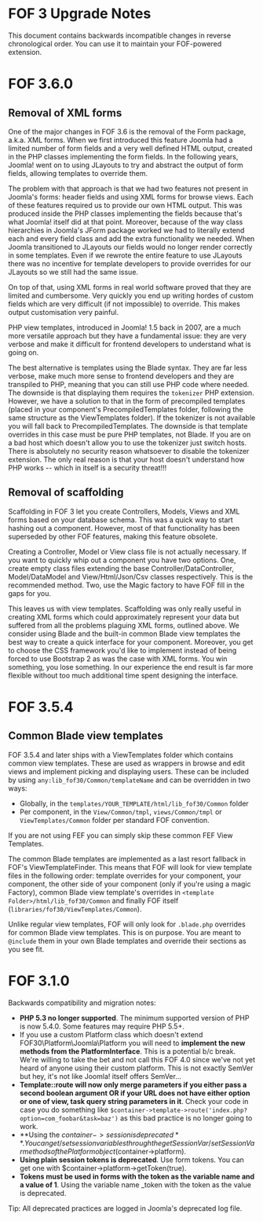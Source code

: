 # FOF 3 Upgrade Notes

This document contains backwards incompatible changes in reverse chronological order. You can use it to maintain your FOF-powered extension.

# FOF 3.6.0

## Removal of XML forms

One of the major changes in FOF 3.6 is the removal of the Form package, a.k.a. XML forms. When we first introduced this
feature Joomla had a limited number of form fields and a very well defined HTML output, created in the PHP classes
implementing the form fields. In the following years, Joomla! went on to using JLayouts to try and abstract the output
of form fields, allowing templates to override them.

The problem with that approach is that we had two features not present in Joomla's forms: header fields and using XML
forms for browse views. Each of these features required us to provide our own HTML output. This was produced inside
the PHP classes implementing the fields because that's what Joomla! itself did at that point. Moreover, because of the
way class hierarchies in Joomla's JForm package worked we had to literally extend each and every field class and add the
extra functionality we needed. When Joomla transitioned to JLayouts our fields would no longer render correctly in some
templates. Even if we rewrote the entire feature to use JLayouts there was no incentive for template developers to
provide overrides for our JLayouts so we still had the same issue.

On top of that, using XML forms in real world software proved that they are limited and cumbersome. Very quickly you end
up writing hordes of custom fields which are very difficult (if not impossible) to override. This makes output customisation very painful.

PHP view templates, introduced in Joomla! 1.5 back in 2007, are a much more versatile approach but they have a
fundamental issue: they are very verbose and make it difficult for frontend developers to understand what is going on.

The best alternative is templates using the Blade syntax. They are far less verbose, make much more sense to frontend
developers and they are transpiled to PHP, meaning that you can still use PHP code where needed. The downside is that
displaying them requires the `tokenizer` PHP extension. However, we have a solution to that in the form of precompiled
templates (placed in your component's PrecompiledTemplates folder, following the same structure as the ViewTemplates
folder). If the tokenizer is not available you will fall back to PrecompiledTemplates. The downside is that template
overrides in this case must be pure PHP templates, not Blade. If you are on a bad host which doesn't allow you to use
the tokenizer just switch hosts. There is absolutely no security reason whatsoever to disable the tokenizer extension.
The only real reason is that your host doesn't understand how PHP works -- which in itself is a security threat!!!

## Removal of scaffolding

Scaffolding in FOF 3 let you create Controllers, Models, Views and XML forms based on your database schema. This was a quick way to start hashing out a component. However, most of that functionality has been superseded by other FOF features, making this feature obsolete.

Creating a Controller, Model or View class file is not actually necessary. If you want to quickly whip out a component you have two options. One, create empty class files extending the base Controller/DataController, Model/DataModel and View/Html/Json/Csv classes respectively. This is the recommended method. Two, use the Magic factory to have FOF fill in the gaps for you.

This leaves us with view templates. Scaffolding was only really useful in creating XML forms which could approximately represent your data but suffered from all the problems plaguing XML forms, outlined above. We consider using Blade and the built-in common Blade view templates the best way to create a quick interface for your component. Moreover, you get to choose the CSS framework you'd like to implement instead of being forced to use Bootstrap 2 as was the case with XML forms. You win something, you lose something. In our experience the end result is far more flexible without too much additional time spent designing the interface.

# FOF 3.5.4

## Common Blade view templates

FOF 3.5.4 and later ships with a ViewTemplates folder which contains common view templates. These are used as wrappers in browse and edit views and implement picking and displaying users. These can be included by using `any:lib_fof30/Common/templateName` and can be overridden in two ways:

* Globally, in the `templates/YOUR_TEMPLATE/html/lib_fof30/Common` folder
* Per component, in the `View/Common/tmpl`, `views/Common/tmpl` or `ViewTemplates/Common` folder per standard FOF
  convention.

If you are not using FEF you can simply skip these common FEF View Templates.

The common Blade templates are implemented as a last resort fallback in FOF's ViewTemplateFinder. This means that FOF
will look for view template files in the following order: template overrides for your component, your component, the 
other side of your component (only if you're using a magic Factory), common Blade view template's overrides in 
`<template Folder>/html/lib_fof30/Common` and finally FOF itself (`libraries/fof30/ViewTemplates/Common`).

Unlike regular view templates, FOF will only look for `.blade.php` overrides for common Blade view templates. This is on
purpose. You are meant to `@include` them in your own Blade templates and override their sections as you see fit.

# FOF 3.1.0

Backwards compatibility and migration notes:

* **PHP 5.3 no longer supported**. The minimum supported version of PHP is now 5.4.0. Some features may require PHP 5.5+.
* If you use a custom Platform class which doesn't extend FOF30\Platform\Joomla\Platform you will need to **implement the new methods from the PlatformInterface**. This is a potential b/c break. We're willing to take the bet and not call this FOF 4.0 since we've not yet heard of anyone using their custom platform. This is not exactly SemVer but hey, it's not like Joomla! itself offers SemVer...
* **Template::route will now only merge parameters if you either pass a second boolean argument OR if your URL does not have either option or one of view, task query string parameters in it**. Check your code in case you do something like `$container->template->route('index.php?option=com_foobar&task=baz')` as this bad practice is no longer going to work.
* **Using the $container->session is deprecated**. You can get/set session variables through the getSessionVar/setSessionVar methods of the Platform object ($container->platform).
* **Using plain session tokens is deprecated**. Use form tokens. You can get one with $container->platform->getToken(true).
* **Tokens must be used in forms with the token as the variable name and a value of 1**. Using the variable name _token with the token as the value is deprecated.

Tip: All deprecated practices are logged in Joomla's deprecated log file.
